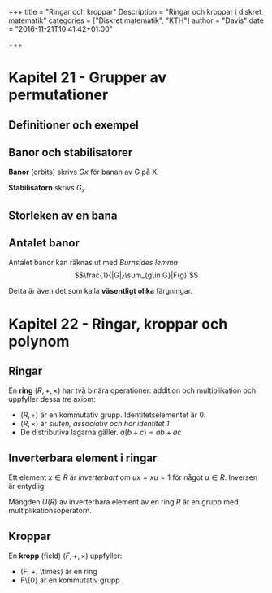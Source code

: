 +++
title = "Ringar och kroppar"
Description = "Ringar och kroppar i diskret matematik"
categories = ["Diskret matematik", "KTH"]
author = "Davis"
date = "2016-11-21T10:41:42+01:00"

+++

# Kapitel 21 - Grupper av permutationer

## Definitioner och exempel

## Banor och stabilisatorer
**Banor** (orbits) skrivs $Gx$ för banan av G på X.

**Stabilisatorn** skrivs $G_x$

## Storleken av en bana


## Antalet banor
Antalet banor kan räknas ut med *Burnsides lemma* 
$$\frac{1}{|G|}\sum_{g\in G}|F(g)|$$

Detta är även det som kalla **väsentligt olika** färgningar.

# Kapitel 22 - Ringar, kroppar och polynom

## Ringar
En **ring** $(R, +, \times)$ har två binära operationer: addition och multiplikation och uppfyller dessa tre axiom:

* $(R, +)$ är en kommutativ grupp. Identitetselementet är 0.
* $(R, \times)$ är *sluten, associativ och har identitet 1*
* De distributiva lagarna gäller. $a(b+c) = ab + ac$

## Inverterbara element i ringar
Ett element $x \in R$ är *inverterbart* om $ux = xu = 1$ för något $u \in R$. Inversen är entydlig.

Mängden $U(R)$ av inverterbara element av en ring $R$ är en grupp med multiplikationsoperatorn. 

## Kroppar
En **kropp** (field) $(F, +, \times)$ uppfyller:

* (F, +, \times) är en ring
* F\\\{0\} är en kommutativ grupp